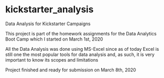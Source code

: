 # kickstarter_analysis
Data Analysis for Kickstarter Campaigns

This project is part of the homework assignments for the Data Analytics Boot Camp which I started on March 1st, 2020

All the Data Analysis was done using MS-Excel since as of today Excel is still one the most popular tools for data analysis and, as such, it is very important to know its scopes and limitations

Project finished and ready for submission on March 8th, 2020